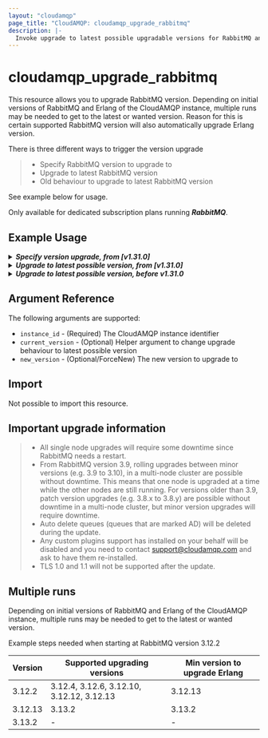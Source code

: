 ```yaml
---
layout: "cloudamqp"
page_title: "CloudAMQP: cloudamqp_upgrade_rabbitmq"
description: |-
  Invoke upgrade to latest possible upgradable versions for RabbitMQ and Erlang.
---
```


# cloudamqp_upgrade_rabbitmq

This resource allows you to upgrade RabbitMQ version. Depending on initial versions of RabbitMQ and
Erlang of the CloudAMQP instance, multiple runs may be needed to get to the latest or wanted version.
Reason for this is certain supported RabbitMQ version will also automatically upgrade Erlang version.

There is three different ways to trigger the version upgrade

> * Specify RabbitMQ version to upgrade to
> * Upgrade to latest RabbitMQ version
> * Old behaviour to upgrade to latest RabbitMQ version

See example below for usage.

Only available for dedicated subscription plans running ***RabbitMQ***.

## Example Usage

<details>
  <summary>
    <b>
      <i>Specify version upgrade, from [v1.31.0]</i>
    </b>
  </summary>

Specify the version to upgrade to. List available upgradable versions, use
[CloudAMQP API available versions].

After the upgrade finished, there can still be newer versions available.

```hcl
resource "cloudamqp_instance" "instance" {
  name        = "rabbitmq-version-upgrade-test"
  plan        = "bunny-1"
  region      = "amazon-web-services::us-west-1"
}

resource "cloudamqp_upgrade_rabbitmq" "upgrade" {
  instance_id     = cloudamqp_instance.instance.id
  new_version     = "3.13.2"
}
```

</details>

<details>
  <summary>
    <b>
      <i>Upgrade to latest possible version, from [v1.31.0]</i>
    </b>
  </summary>

This will upgrade RabbitMQ to the latest possible version detected by the data source
`cloudamqp_upgradable_versions`. Multiple runs can be needed to upgrade the version even further.

```hcl
resource "cloudamqp_instance" "instance" {
  name    = "rabbitmq-version-upgrade-test"
  plan    = "bunny-1"
  region  = "amazon-web-services::us-west-1"
}

data "cloudamqp_upgradable_versions" "upgradable_versions" {
  instance_id = cloudamqp_instance.instance.id
}

resource "cloudamqp_upgrade_rabbitmq" "upgrade" {
  instance_id     = cloudamqp_instance.instance.id
  current_version = cloudamqp_instance.instance.rmq_version
  new_version     = data.cloudamqp_upgradable_versions.upgradable_versions.new_rabbitmq_version
}
```

</details>

<details>
  <summary>
    <b>
      <i>Upgrade to latest possible version, before v1.31.0</i>
    </b>
  </summary>

Old behaviour of the upgrading the RabbitMQ version. No longer recommended.

```hcl
# Retrieve latest possible upgradable versions for RabbitMQ and Erlang
data "cloudamqp_upgradable_versions" "versions" {
  instance_id = cloudamqp_instance.instance.id
}

# Invoke automatically upgrade to latest possible upgradable versions for RabbitMQ and Erlang
resource "cloudamqp_upgrade_rabbitmq" "upgrade" {
  instance_id = cloudamqp_instance.instance.id
}
```

```hcl
# Retrieve latest possible upgradable versions for RabbitMQ and Erlang
data "cloudamqp_upgradable_versions" "versions" {
  instance_id = cloudamqp_instance.instance.id
}

# Delete the resource
# resource "cloudamqp_upgrade_rabbitmq" "upgrade" {
#   instance_id = cloudamqp_instance.instance.id
# }
```

If newer version is still available to be upgradable in the data source, re-run again.

```hcl
# Retrieve latest possible upgradable versions for RabbitMQ and Erlang
data "cloudamqp_upgradable_versions" "versions" {
  instance_id = cloudamqp_instance.instance.id
}

# Invoke automatically upgrade to latest possible upgradable versions for RabbitMQ and Erlang
resource "cloudamqp_upgrade_rabbitmq" "upgrade" {
  instance_id = cloudamqp_instance.instance.id
}
```

</details>

## Argument Reference

The following arguments are supported:

* `instance_id`     - (Required) The CloudAMQP instance identifier
* `current_version` - (Optional) Helper argument to change upgrade behaviour to latest possible
                      version
* `new_version`     - (Optional/ForceNew) The new version to upgrade to

## Import

Not possible to import this resource.

## Important upgrade information

> * All single node upgrades will require some downtime since RabbitMQ needs a restart.
> * From RabbitMQ version 3.9, rolling upgrades between minor versions (e.g. 3.9 to 3.10), in a
    multi-node cluster are possible without downtime. This means that one node is upgraded at a time
    while the other nodes are still running. For versions older than 3.9, patch version upgrades
    (e.g. 3.8.x to 3.8.y) are possible without downtime in a multi-node cluster, but minor version
    upgrades will require downtime.
> * Auto delete queues (queues that are marked AD) will be deleted during the update.
> * Any custom plugins support has installed on your behalf will be disabled and you need to contact
    support@cloudamqp.com and ask to have them re-installed.
> * TLS 1.0 and 1.1 will not be supported after the update.

## Multiple runs

Depending on initial versions of RabbitMQ and Erlang of the CloudAMQP instance, multiple runs may be
needed to get to the latest or wanted version.

Example steps needed when starting at RabbitMQ version 3.12.2

|  Version         | Supported upgrading versions              | Min version to upgrade Erlang |
|------------------|-------------------------------------------|-------------------------------|
| 3.12.2           | 3.12.4, 3.12.6, 3.12.10, 3.12.12, 3.12.13 | 3.12.13                       |
| 3.12.13          | 3.13.2                                    | 3.13.2                        |
| 3.13.2           | -                                         | -                             |

[CloudAMQP API available versions]: https://docs.cloudamqp.com/instance-api.html#tag/nodes/get/nodes/available-versions
[v1.31.0]: https://github.com/cloudamqp/terraform-provider-cloudamqp/releases/tag/v1.31.0 
